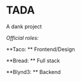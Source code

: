 # TADA
A dank project

*Official roles:*

**Taco: ** Frontend/Design

**Bread: ** Full stack

**Blynd3: ** Backend
